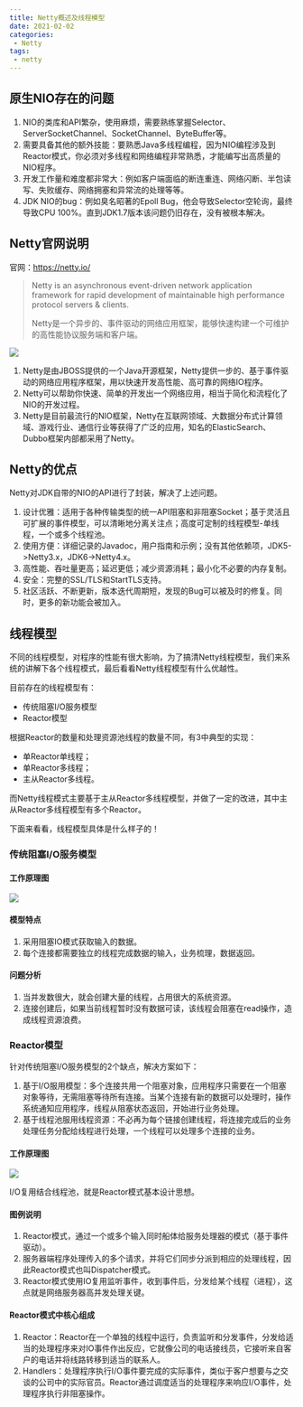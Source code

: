 ```yaml
---
title: Netty概述及线程模型
date: 2021-02-02
categories:
 - Netty
tags:
 - netty
---
```


## 原生NIO存在的问题

1. NIO的类库和API繁杂，使用麻烦，需要熟练掌握Selector、ServerSocketChannel、SocketChannel、ByteBuffer等。
2. 需要具备其他的额外技能：要熟悉Java多线程编程，因为NIO编程涉及到Reactor模式，你必须对多线程和网络编程非常熟悉，才能编写出高质量的NIO程序。
3. 开发工作量和难度都非常大：例如客户端面临的断连重连、网络闪断、半包读写、失败缓存、网络拥塞和异常流的处理等等。
4. JDK NIO的bug：例如臭名昭著的Epoll Bug，他会导致Selector空轮询，最终导致CPU 100%。直到JDK1.7版本该问题仍旧存在，没有被根本解决。

## Netty官网说明

官网：https://netty.io/

> Netty is an asynchronous event-driven network application framework for rapid development of maintainable high performance protocol servers & clients.
>
> Netty是一个异步的、事件驱动的网络应用框架，能够快速构建一个可维护的高性能协议服务端和客户端。





![](https://connorzj.oss-cn-shenzhen.aliyuncs.com/blog-pic/Netty.png)

1. Netty是由JBOSS提供的一个Java开源框架，Netty提供一步的、基于事件驱动的网络应用程序框架，用以快速开发高性能、高可靠的网络IO程序。
2. Netty可以帮助你快速、简单的开发出一个网络应用，相当于简化和流程化了NIO的开发过程。
3. Netty是目前最流行的NIO框架，Netty在互联网领域、大数据分布式计算领域、游戏行业、通信行业等获得了广泛的应用，知名的ElasticSearch、Dubbo框架内部都采用了Netty。

## Netty的优点

Netty对JDK自带的NIO的API进行了封装，解决了上述问题。

1. 设计优雅：适用于各种传输类型的统一API阻塞和非阻塞Socket；基于灵活且可扩展的事件模型，可以清晰地分离关注点；高度可定制的线程模型-单线程，一个或多个线程池。
2. 使用方便：详细记录的Javadoc，用户指南和示例；没有其他依赖项，JDK5->Netty3.x，JDK6->Netty4.x。
3. 高性能、吞吐量更高；延迟更低；减少资源消耗；最小化不必要的内存复制。
4. 安全：完整的SSL/TLS和StartTLS支持。
5. 社区活跃、不断更新，版本迭代周期短，发现的Bug可以被及时的修复。同时，更多的新功能会被加入。

## 线程模型

不同的线程模型，对程序的性能有很大影响，为了搞清Netty线程模型，我们来系统的讲解下各个线程模式，最后看看Netty线程模型有什么优越性。

目前存在的线程模型有：

- 传统阻塞I/O服务模型
- Reactor模型

根据Reactor的数量和处理资源池线程的数量不同，有3中典型的实现：

- 单Reactor单线程；
- 单Reactor多线程；
- 主从Reactor多线程。

而Netty线程模式主要基于主从Reactor多线程模型，并做了一定的改进，其中主从Reactor多线程模型有多个Reactor。

下面来看看，线程模型具体是什么样子的！

### 传统阻塞I/O服务模型

#### 工作原理图

![](https://connorzj.oss-cn-shenzhen.aliyuncs.com/blog-pic/传统阻塞I/O服务模型.png)

#### 模型特点

1. 采用阻塞IO模式获取输入的数据。
2. 每个连接都需要独立的线程完成数据的输入，业务梳理，数据返回。

#### 问题分析

1. 当并发数很大，就会创建大量的线程，占用很大的系统资源。
2. 连接创建后，如果当前线程暂时没有数据可读，该线程会阻塞在read操作，造成线程资源浪费。

### Reactor模型

针对传统阻塞I/O服务模型的2个缺点，解决方案如下：

1. 基于I/O服用模型：多个连接共用一个阻塞对象，应用程序只需要在一个阻塞对象等待，无需阻塞等待所有连接。当某个连接有新的数据可以处理时，操作系统通知应用程序，线程从阻塞状态返回，开始进行业务处理。
2. 基于线程池服用线程资源：不必再为每个链接创建线程，将连接完成后的业务处理任务分配给线程进行处理，一个线程可以处理多个连接的业务。

#### 工作原理图

![](https://connorzj.oss-cn-shenzhen.aliyuncs.com/blog-pic/Reactor模型.png)

I/O复用结合线程池，就是Reactor模式基本设计思想。

#### 图例说明

1. Reactor模式，通过一个或多个输入同时船体给服务处理器的模式（基于事件驱动）。
2. 服务器端程序处理传入的多个请求，并将它们同步分派到相应的处理线程，因此Reactor模式也叫Dispatcher模式。
3. Reactor模式使用IO复用监听事件，收到事件后，分发给某个线程（进程），这点就是网络服务器高并发处理关键。

#### Reactor模式中核心组成

1. Reactor：Reactor在一个单独的线程中运行，负责监听和分发事件，分发给适当的处理程序来对IO事件作出反应，它就像公司的电话接线员，它接听来自客户的电话并将线路转移到适当的联系人。
2. Handlers：处理程序执行I/O事件要完成的实际事件，类似于客户想要与之交谈的公司中的实际官员。Reactor通过调度适当的处理程序来响应I/O事件，处理程序执行非阻塞操作。